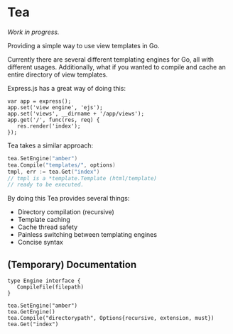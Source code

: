# Tea
*Work in progress.*

Providing a simple way to use view templates in Go.

Currently there are several different templating engines for Go, all with different usages. Additionally, what if you wanted to compile and cache an entire directory of view templates.

Express.js has a great way of doing this:

```
var app = express();
app.set('view engine', 'ejs');
app.set('views', __dirname + '/app/views');
app.get('/', func(res, req) {
   res.render('index');
});
```

Tea takes a similar approach:
```go
tea.SetEngine("amber")
tea.Compile("templates/", options)
tmpl, err := tea.Get("index")
// tmpl is a *template.Template (html/template)
// ready to be executed.

```

By doing this Tea provides several things:
   - Directory compilation (recursive)
   - Template caching
   - Cache thread safety
   - Painless switching between templating engines
   - Concise syntax


## (Temporary) Documentation
```
type Engine interface {
   CompileFile(filepath)
}

tea.SetEngine("amber")
tea.GetEngine()
tea.Compile("directorypath", Options{recursive, extension, must})
tea.Get("index")
```
